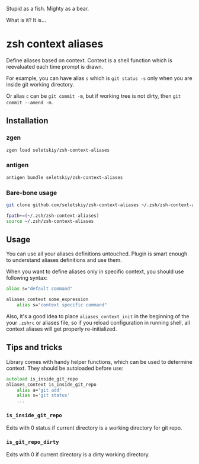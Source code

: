 Stupid as a fish. Mighty as a bear.

What is it? It is...

# zsh context aliases

Define aliases based on context. Context is a shell function which is
reevaluated each time prompt is drawn.

For example, you can have alias `s` which is `git status -s` only when you are
inside git working directory.

Or alias `c` can be `git commit -m`, but if working tree is not dirty, then
`git commit --amend -m`.

## Installation

### zgen

```zsh
zgen load seletskiy/zsh-context-aliases
```

### antigen
```zsh
antigen bundle seletskiy/zsh-context-aliases
```

### Bare-bone usage
```zsh
git clone github.com/seletskiy/zsh-context-aliases ~/.zsh/zsh-context-aliases

fpath+=(~/.zsh/zsh-context-aliases)
source ~/.zsh/zsh-context-aliases
```

## Usage

You can use all your aliases definitions untouched. Plugin is smart enough to
understand aliases definitions and use them.

When you want to define aliases only in specific context, you should use
following syntax:

```zsh
alias s="default command"

aliases_context some_expression
    alias s="context specific command"
```

Also, it's a good idea to place `aliases_context_init` in the beginning of the
your `.zshrc` or aliases file, so if you reload configuration in running shell,
all context aliases will get properly re-initialized.

## Tips and tricks

Library comes with handy helper functions, which can be used to determine
context. They should be autoloaded before use:

```zsh
autoload is_inside_git_repo
aliases_context is_inside_git_repo
    alias a='git add'
    alias s='git status'
    ...
```

### `is_inside_git_repo`

Exits with 0 status if current directory is a working directory for git repo.

### `is_git_repo_dirty`

Exits with 0 if current directory is a dirty working directory.
